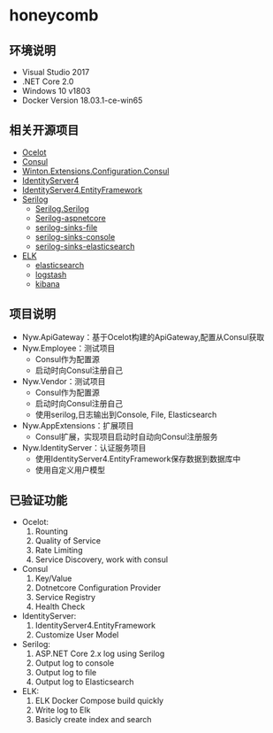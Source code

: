 # honeycomb

## 环境说明
- Visual Studio 2017
- .NET Core 2.0
- Windows 10 v1803
- Docker Version 18.03.1-ce-win65 

## 相关开源项目
- [Ocelot](https://github.com/ThreeMammals/Ocelot)
- [Consul](https://github.com/hashicorp/consul)
- [Winton.Extensions.Configuration.Consul](https://github.com/wintoncode/Winton.Extensions.Configuration.Consul)
- [IdentityServer4](https://github.com/IdentityServer/IdentityServer4)
- [IdentityServer4.EntityFramework](https://github.com/IdentityServer/IdentityServer4.EntityFramework)
- [Serilog](https://github.com/serilog)
	- [Serilog.Serilog](https://github.com/serilog/serilog)
	- [Serilog-aspnetcore](https://github.com/serilog/serilog-aspnetcore)
	- [serilog-sinks-file](https://github.com/serilog/serilog-sinks-file)
	- [serilog-sinks-console](https://github.com/serilog/serilog-sinks-console)
	- [serilog-sinks-elasticsearch](https://github.com/serilog/serilog-sinks-elasticsearch)
- [ELK](https://github.com/elastic/)
	- [elasticsearch](https://github.com/elastic/elasticsearch)
	- [logstash](https://github.com/elastic/logstash)
	- [kibana](https://github.com/elastic/kibana)

## 项目说明
- Nyw.ApiGateway：基于Ocelot构建的ApiGateway,配置从Consul获取
- Nyw.Employee：测试项目
	- Consul作为配置源
	- 启动时向Consul注册自己
- Nyw.Vendor：测试项目
	- Consul作为配置源
	- 启动时向Consul注册自己
	- 使用serilog,日志输出到Console, File, Elasticsearch
- Nyw.AppExtensions：扩展项目
	- Consul扩展，实现项目启动时自动向Consul注册服务
- Nyw.IdentityServer：认证服务项目
	- 使用IdentityServer4.EntityFramework保存数据到数据库中
	- 使用自定义用户模型

## 已验证功能
- Ocelot:
	1. Rounting 
	1. Quality of Service
	1. Rate Limiting
	1. Service Discovery, work with consul
- Consul
	1. Key/Value
	1. Dotnetcore Configuration Provider
	1. Service Registry
	1. Health Check
- IdentityServer:
	1. IdentityServer4.EntityFramework
	1. Customize User Model
- Serilog:
	1. ASP.NET Core 2.x log using Serilog
	1. Output log to console
	1. Output log to file
	1. Output log to Elasticsearch
- ELK:
	1. ELK Docker Compose build quickly
	1. Write log to Elk
	1. Basicly create index and search